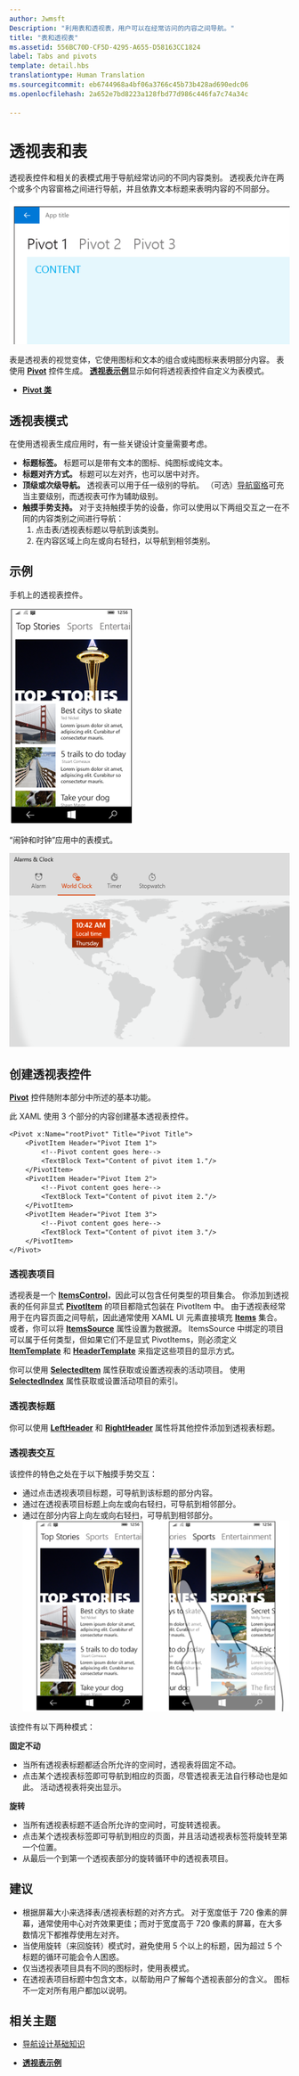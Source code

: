 ```yaml
---
author: Jwmsft
Description: "利用表和透视表，用户可以在经常访问的内容之间导航。"
title: "表和透视表"
ms.assetid: 556BC70D-CF5D-4295-A655-D58163CC1824
label: Tabs and pivots
template: detail.hbs
translationtype: Human Translation
ms.sourcegitcommit: eb6744968a4bf06a3766c45b73b428ad690edc06
ms.openlocfilehash: 2a652e7bd8223a128fbd77d986c446fa7c74a34c

---
```

# 透视表和表

<link rel="stylesheet" href="https://az835927.vo.msecnd.net/sites/uwp/Resources/css/custom.css"> 

透视表控件和相关的表模式用于导航经常访问的不同内容类别。 透视表允许在两个或多个内容窗格之间进行导航，并且依靠文本标题来表明内容的不同部分。

![表示例](images/pivot_Hero_main.png)

表是透视表的视觉变体，它使用图标和文本的组合或纯图标来表明部分内容。 表使用 [**Pivot**](https://msdn.microsoft.com/library/windows/apps/xaml/windows.ui.xaml.controls.pivot.aspx) 控件生成。 [**透视表示例**](http://go.microsoft.com/fwlink/p/?LinkId=619903)显示如何将透视表控件自定义为表模式。



-   [**Pivot 类**](https://msdn.microsoft.com/library/windows/apps/dn608241)

## 透视表模式

在使用透视表生成应用时，有一些关键设计变量需要考虑。

- **标题标签。**  标题可以是带有文本的图标、纯图标或纯文本。
- **标题对齐方式。**  标题可以左对齐，也可以居中对齐。
- **顶级或次级导航。**  透视表可以用于任一级别的导航。 （可选）[导航窗格](nav-pane.md)可充当主要级别，而透视表可作为辅助级别。
- **触摸手势支持。**  对于支持触摸手势的设备，你可以使用以下两组交互之一在不同的内容类别之间进行导航：
    1. 点击表/透视表标题以导航到该类别。
    2. 在内容区域上向左或向右轻扫，以导航到相邻类别。

## 示例

手机上的透视表控件。

![透视表示例](images/pivot_example.png)

“闹钟和时钟”应用中的表模式。

![“闹钟和时钟”中的表模式示例](images/tabs_alarms-and-clock.png)

## 创建透视表控件

[**Pivot**](https://msdn.microsoft.com/library/windows/apps/xaml/windows.ui.xaml.controls.pivot.aspx) 控件随附本部分中所述的基本功能。

此 XAML 使用 3 个部分的内容创建基本透视表控件。

```xaml
<Pivot x:Name="rootPivot" Title="Pivot Title">
    <PivotItem Header="Pivot Item 1">
        <!--Pivot content goes here-->
        <TextBlock Text="Content of pivot item 1."/>
    </PivotItem>
    <PivotItem Header="Pivot Item 2">
        <!--Pivot content goes here-->
        <TextBlock Text="Content of pivot item 2."/>
    </PivotItem>
    <PivotItem Header="Pivot Item 3">
        <!--Pivot content goes here-->
        <TextBlock Text="Content of pivot item 3."/>
    </PivotItem>
</Pivot>
```

### 透视表项目

透视表是一个 [**ItemsControl**](https://msdn.microsoft.com/library/windows/apps/xaml/windows.ui.xaml.controls.itemscontrol.aspx)，因此可以包含任何类型的项目集合。 你添加到透视表的任何非显式 [**PivotItem**](https://msdn.microsoft.com/library/windows/apps/xaml/windows.ui.xaml.controls.pivotitem.aspx) 的项目都隐式包装在 PivotItem 中。 由于透视表经常用于在内容页面之间导航，因此通常使用 XAML UI 元素直接填充 [**Items**](https://msdn.microsoft.com/library/windows/apps/xaml/windows.ui.xaml.controls.itemscontrol.items.aspx) 集合。 或者，你可以将 [**ItemsSource**](https://msdn.microsoft.com/library/windows/apps/xaml/windows.ui.xaml.controls.itemscontrol.itemssource.aspx) 属性设置为数据源。 ItemsSource 中绑定的项目可以属于任何类型，但如果它们不是显式 PivotItems，则必须定义 [**ItemTemplate**](https://msdn.microsoft.com/library/windows/apps/xaml/windows.ui.xaml.controls.itemscontrol.itemtemplate.aspx) 和 [**HeaderTemplate**](https://msdn.microsoft.com/library/windows/apps/xaml/windows.ui.xaml.controls.pivot.headertemplate.aspx) 来指定这些项目的显示方式。

你可以使用 [**SelectedItem**](https://msdn.microsoft.com/library/windows/apps/xaml/windows.ui.xaml.controls.pivot.selecteditem.aspx) 属性获取或设置透视表的活动项目。 使用 [**SelectedIndex**](https://msdn.microsoft.com/library/windows/apps/xaml/windows.ui.xaml.controls.pivot.selectedindex.aspx) 属性获取或设置活动项目的索引。

### 透视表标题

你可以使用 [**LeftHeader**](https://msdn.microsoft.com/library/windows/apps/xaml/windows.ui.xaml.controls.pivot.leftheader.aspx) 和 [**RightHeader**](https://msdn.microsoft.com/library/windows/apps/xaml/windows.ui.xaml.controls.pivot.rightheader.aspx) 属性将其他控件添加到透视表标题。

### 透视表交互

该控件的特色之处在于以下触摸手势交互：

-   通过点击透视表项目标题，可导航到该标题的部分内容。
-   通过在透视表项目标题上向左或向右轻扫，可导航到相邻部分。
-   通过在部分内容上向左或向右轻扫，可导航到相邻部分。
![在部分内容上向左轻扫的示例](images/pivot_w_hand.png)

该控件有以下两种模式：

**固定不动**

-   当所有透视表标题都适合所允许的空间时，透视表将固定不动。
-   点击某个透视表标签即可导航到相应的页面，尽管透视表无法自行移动也是如此。 活动透视表将突出显示。


**旋转**

-   当所有透视表标题不适合所允许的空间时，可旋转透视表。
-   点击某个透视表标签即可导航到相应的页面，并且活动透视表标签将旋转至第一个位置。
-   从最后一个到第一个透视表部分的旋转循环中的透视表项目。


## 建议

-   根据屏幕大小来选择表/透视表标题的对齐方式。 对于宽度低于 720 像素的屏幕，通常使用中心对齐效果更佳；而对于宽度高于 720 像素的屏幕，在大多数情况下都推荐使用左对齐。
-   当使用旋转（来回旋转）模式时，避免使用 5 个以上的标题，因为超过 5 个标题的循环可能会令人困惑。
-   仅当透视表项目具有不同的图标时，使用表模式。
-   在透视表项目标题中包含文本，以帮助用户了解每个透视表部分的含义。 图标不一定对所有用户都加以说明。



## 相关主题

- [导航设计基础知识](../layout/navigation-basics.md)

- [**透视表示例**](http://go.microsoft.com/fwlink/p/?LinkId=619903)



<!--HONumber=Aug16_HO3-->


